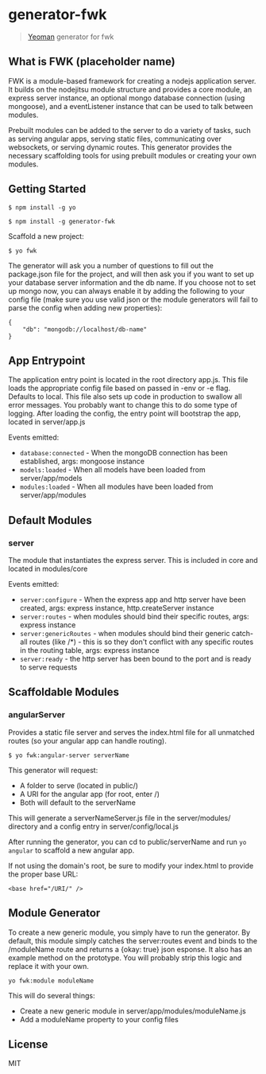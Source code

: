 # generator-fwk

> [Yeoman](http://yeoman.io) generator for fwk

## What is FWK (placeholder name)
FWK is a module-based framework for creating a nodejs application server.  It builds on the nodejitsu module structure and provides a core module, an express server instance,  an optional mongo database connection (using mongoose), and a eventListener instance that can be used to talk between modules.

Prebuilt modules can be added to the server to do a variety of tasks, such as serving angular apps, serving static files, communicating over websockets, or serving dynamic routes.  This generator provides the necessary scaffolding tools for using prebuilt modules or creating your own modules.

## Getting Started

```
$ npm install -g yo
```
```
$ npm install -g generator-fwk
```

Scaffold a new project:

```
$ yo fwk
```

The generator will ask you a number of questions to fill out the package.json file for the project, and will then ask you if you want to set up your database server information and the db name.  If you choose not to set up mongo now, you can always enable it by adding the following to your config file (make sure you use valid json or the module generators will fail to parse the config when adding new properties):

```
{
	"db": "mongodb://localhost/db-name"
}
```

## App Entrypoint

The application entry point is located in the root directory app.js.  This file loads the appropriate config file based on passed in -env or -e flag.  Defaults to local.  This file also sets up code in production to swallow all error messages.  You probably want to change this to do some type of logging.  After loading the config, the entry point will bootstrap the app, located in server/app.js

Events emitted:
  * ``database:connected`` - When the mongoDB connection has been established, args: mongoose instance
  * ``models:loaded`` - When all models have been loaded from server/app/models
  * ``modules:loaded`` - When all modules have been loaded from server/app/modules


## Default Modules

### server

The module that instantiates the express server.  This is included in core and located in modules/core

Events emitted:
  * ``server:configure`` - When the express app and http server have been created, args: express instance, http.createServer instance
  * ``server:routes`` - when modules should bind their specific routes, args: express instance
  * ``server:genericRoutes`` - when modules should bind their generic catch-all routes (like /*) - this is so they don't conflict with any specific routes in the routing table, args: express instance
  * ``server:ready`` - the http server has been bound to the port and is ready to serve requests

## Scaffoldable Modules

### angularServer

Provides a static file server and serves the index.html file for all unmatched routes (so your angular app can handle routing).

```
$ yo fwk:angular-server serverName
```

This generator will request:
  * A folder to serve (located in public/)
  * A URI for the angular app (for root, enter /)
  * Both will default to the serverName

This will generate a serverNameServer.js file in the server/modules/ directory and a config entry in server/config/local.js

After running the generator, you can cd to public/serverName and run ```yo angular``` to scaffold a new angular app.

If not using the domain's root, be sure to modify your index.html to provide the proper base URL:
```
<base href="/URI/" />
```

## Module Generator

To create a new generic module, you simply have to run the generator.  By default, this module simply catches the server:routes event and binds to the /moduleName route and returns a {okay: true} json esponse.  It also has an example method on the prototype.  You will probably strip this logic and replace it with your own.

```
yo fwk:module moduleName
```

This will do several things:
  * Create a new generic module in server/app/modules/moduleName.js
  * Add a moduleName property to your config files

## License
MIT
